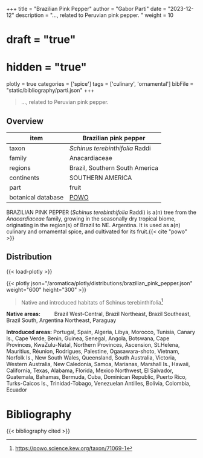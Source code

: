+++
title = "Brazilian Pink Pepper"
author = "Gabor Parti"
date = "2023-12-12"
description = "…, related to Peruvian pink pepper. "
weight = 10
# draft = "true"
# hidden = "true"
plotly = true
categories = ['spice']
tags = ['culinary', 'ornamental']
bibFile = "static/bibliography/parti.json"
+++

>…, related to Peruvian pink pepper. 

<center>



</center>

## Overview

|       item       |               Brazilian pink pepper              |
|------------------|--------------------------------------------------|
|       taxon      |          *Schinus terebinthifolia* Raddi         |
|      family      |                   Anacardiaceae                  |
|      regions     |          Brazil, Southern South America          |
|    continents    |                 SOUTHERN AMERICA                 |
|       part       |                       fruit                      |
|botanical database|[POWO](https://powo.science.kew.org/taxon/71069-1)|

BRAZILIAN PINK PEPPER (*Schinus terebinthifolia* Raddi) is a(n) tree from the *Anacardiaceae* family, growing in the seasonally dry tropical biome, originating in the region(s) of Brazil to NE. Argentina. It is used as a(n) culinary and ornamental spice, and cultivated for its fruit.{{< cite "powo" >}}



## Distribution

{{< load-plotly >}}

{{< plotly json="/aromatica/plotly/distributions/brazilian_pink_pepper.json" weight="600" height="300" >}}

>Native and introduced habitats of Schinus terebinthifolia[^powo]

[^powo]: https://powo.science.kew.org/taxon/71069-1

<p style="text-align:left;">

**Native areas:** &ensp; &ensp; &ensp; Brazil West-Central, Brazil Northeast, Brazil Southeast, Brazil South, Argentina Northeast, Paraguay

**Introduced areas:** Portugal, Spain, Algeria, Libya, Morocco, Tunisia, Canary Is., Cape Verde, Benin, Guinea, Senegal, Angola, Botswana, Cape Provinces, KwaZulu-Natal, Northern Provinces, Ascension, St.Helena, Mauritius, Réunion, Rodrigues, Palestine, Ogasawara-shoto, Vietnam, Norfolk Is., New South Wales, Queensland, South Australia, Victoria, Western Australia, New Caledonia, Samoa, Marianas, Marshall Is., Hawaii, California, Texas, Alabama, Florida, Mexico Northwest, El Salvador, Guatemala, Bahamas, Bermuda, Cuba, Dominican Republic, Puerto Rico, Turks-Caicos Is., Trinidad-Tobago, Venezuelan Antilles, Bolivia, Colombia, Ecuador

</p>



# Bibliography

{{< bibliography cited >}}

